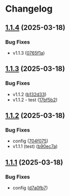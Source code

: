 # Changelog

## [1.1.4](https://github.com/Gr8G1/use-your-work/compare/v1.1.3...v1.1.4) (2025-03-18)


### Bug Fixes

* v1.1.3 ([0765f1a](https://github.com/Gr8G1/use-your-work/commit/0765f1aebd3cb80b25d3669cbf85b2b68a8580fc))

## [1.1.3](https://github.com/Gr8G1/use-your-work/compare/v1.1.2...v1.1.3) (2025-03-18)


### Bug Fixes

* v1.1.2 ([b132d33](https://github.com/Gr8G1/use-your-work/commit/b132d332282714f175a4b5cf47b09a5f2e969ec7))
* v1.1.2 - test ([17bf5b2](https://github.com/Gr8G1/use-your-work/commit/17bf5b298df6f54383d3763d4ca2cf6c5244151f))

## [1.1.2](https://github.com/Gr8G1/use-your-work/compare/v1.1.1...v1.1.2) (2025-03-18)


### Bug Fixes

* config ([704f075](https://github.com/Gr8G1/use-your-work/commit/704f07584423aff3ade535c2376fcb52d54bb19e))
* v1.1.1 (test) ([b90ec7a](https://github.com/Gr8G1/use-your-work/commit/b90ec7aed544fbb9897e7b5a9aac9d4a7138f0eb))

## [1.1.1](https://github.com/Gr8G1/use-your-work/compare/v1.1.0...v1.1.1) (2025-03-18)


### Bug Fixes

* config ([d7a0fb7](https://github.com/Gr8G1/use-your-work/commit/d7a0fb7ee2fa1e97b68d632fe99092369f3a6a9f))
